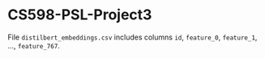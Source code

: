 # CS598-PSL-Project3

File `distilbert_embeddings.csv` includes columns `id`, `feature_0`,	`feature_1`, ..., `feature_767`.
